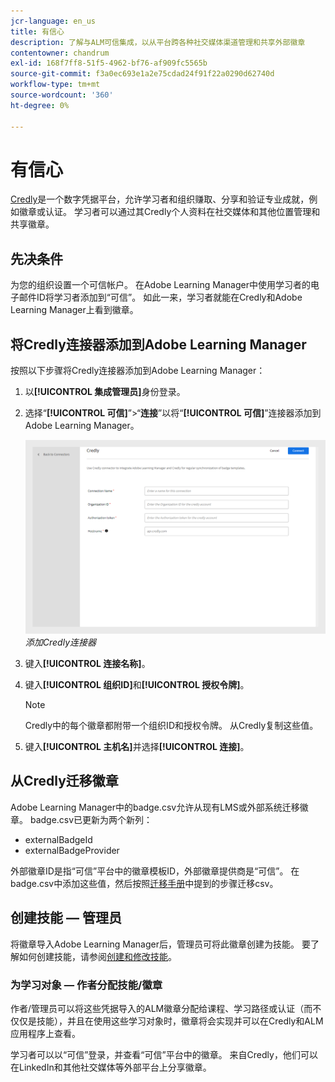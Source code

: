 ```yaml
---
jcr-language: en_us
title: 有信心
description: 了解与ALM可信集成，以从平台跨各种社交媒体渠道管理和共享外部徽章
contentowner: chandrum
exl-id: 168f7ff8-51f5-4962-bf76-af909fc5565b
source-git-commit: f3a0ec693e1a2e75cdad24f91f22a0290d62740d
workflow-type: tm+mt
source-wordcount: '360'
ht-degree: 0%

---
```


# 有信心

[Credly](https://info.credly.com/)是一个数字凭据平台，允许学习者和组织赚取、分享和验证专业成就，例如徽章或认证。 学习者可以通过其Credly个人资料在社交媒体和其他位置管理和共享徽章。

## 先决条件

为您的组织设置一个可信帐户。 在Adobe Learning Manager中使用学习者的电子邮件ID将学习者添加到“可信”。 如此一来，学习者就能在Credly和Adobe Learning Manager上看到徽章。

## 将Credly连接器添加到Adobe Learning Manager

按照以下步骤将Credly连接器添加到Adobe Learning Manager：

1. 以&#x200B;**[!UICONTROL 集成管理员]**&#x200B;身份登录。
2. 选择“**[!UICONTROL 可信]**”>“**连接**”以将“**[!UICONTROL 可信]**”连接器添加到Adobe Learning Manager。

   ![](assets/connector-credly.png)
   _添加Credly连接器_

3. 键入&#x200B;**[!UICONTROL 连接名称]**。
4. 键入&#x200B;**[!UICONTROL 组织ID]**&#x200B;和&#x200B;**[!UICONTROL 授权令牌]**。

   >[!NOTE]
   >
   >Credly中的每个徽章都附带一个组织ID和授权令牌。 从Credly复制这些值。

5. 键入&#x200B;**[!UICONTROL 主机名]**&#x200B;并选择&#x200B;**[!UICONTROL 连接]**。

## 从Credly迁移徽章

Adobe Learning Manager中的badge.csv允许从现有LMS或外部系统迁移徽章。 badge.csv已更新为两个新列：

* externalBadgeId
* externalBadgeProvider

外部徽章ID是指“可信”平台中的徽章模板ID，外部徽章提供商是“可信”。 在badge.csv中添加这些值，然后按照[迁移手册](https://experienceleague.adobe.com/en/docs/learning-manager/using/integration/migration-manual#migrationprocedure)中提到的步骤迁移csv。

## 创建技能 — 管理员

将徽章导入Adobe Learning Manager后，管理员可将此徽章创建为技能。 要了解如何创建技能，请参阅[创建和修改技能](https://experienceleague.adobe.com/en/docs/learning-manager/using/admin/skills-levels)。

### 为学习对象 — 作者分配技能/徽章

作者/管理员可以将这些凭据导入的ALM徽章分配给课程、学习路径或认证（而不仅仅是技能），并且在使用这些学习对象时，徽章将会实现并可以在Credly和ALM应用程序上查看。

学习者可以以“可信”登录，并查看“可信”平台中的徽章。 来自Credly，他们可以在LinkedIn和其他社交媒体等外部平台上分享徽章。
